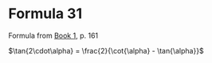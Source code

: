 # Formula 31

Formula from [Book 1](../Buch1.md), p. 161

$\tan{2\cdot\alpha} = \frac{2}{\cot{\alpha} - \tan{\alpha}}$

